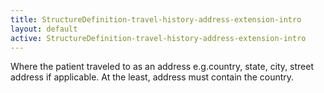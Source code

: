 ```yaml
---
title: StructureDefinition-travel-history-address-extension-intro
layout: default
active: StructureDefinition-travel-history-address-extension-intro
---
```


Where the patient traveled to as an address e.g.country, state, city, street address if applicable. At the least, address must contain the country.